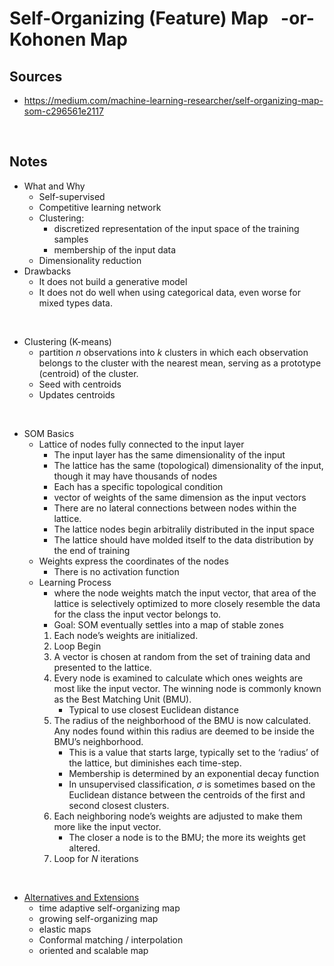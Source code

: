 # Self-Organizing (Feature) Map &nbsp; -or- &nbsp; Kohonen Map
## Sources
* https://medium.com/machine-learning-researcher/self-organizing-map-som-c296561e2117

&nbsp;  

## Notes
* What and Why
    - Self-supervised
    - Competitive learning network
    - Clustering: 
        * discretized representation of the input space of the training samples
        * membership of the input data
    - Dimensionality reduction
* Drawbacks
    - It does not build a generative model 
    - It does not do well when using categorical data, even worse for mixed types data.

&nbsp;  

* Clustering (K-means)
    - partition $n$ observations into $k$ clusters in which each observation belongs to the cluster with the nearest mean, serving as a prototype (centroid) of the cluster.
    - Seed with centroids
    - Updates centroids 

&nbsp;  

* SOM Basics
    - Lattice of nodes fully connected to the input layer
        * The input layer has the same dimensionality of the input
        * The lattice has the same (topological) dimensionality of the input, though it may have thousands of nodes
        * Each has a specific topological condition
        * vector of weights of the same dimension as the input vectors
        * There are no lateral connections between nodes within the lattice.
        * The lattice nodes begin arbitralily distributed in the input space
        * The lattice should have molded itself to the data distribution by the end of training
    - Weights express the coordinates of the nodes
        - There is no activation function
    - Learning Process
        * where the node weights match the input vector, that area of the lattice is selectively optimized to more closely resemble the data for the class the input vector belongs to.
        * Goal: SOM eventually settles into a map of stable zones
        1. Each node’s weights are initialized.
        1. Loop Begin
        1. A vector is chosen at random from the set of training data and presented to the lattice.
        1. Every node is examined to calculate which ones weights are most like the input vector. The winning node is commonly known as the Best Matching Unit (BMU).
            * Typical to use closest Euclidean distance
        1. The radius of the neighborhood of the BMU is now calculated. Any nodes found within this radius are deemed to be inside the BMU’s neighborhood.
            * This is a value that starts large, typically set to the ‘radius’ of the lattice, but diminishes each time-step.
            * Membership is determined by an exponential decay function
            * In unsupervised classification, $\sigma$ is sometimes based on the Euclidean distance between the centroids of the first and second closest clusters.
        1. Each neighboring node’s  weights are adjusted to make them more like the input vector. 
            * The closer a node is to the BMU; the more its weights get altered.
        1. Loop for $N$ iterations

&nbsp;  

* [Alternatives and Extensions](https://en.wikipedia.org/wiki/Self-organizing_map#Alternatives)
    - time adaptive self-organizing map
    - growing self-organizing map 
    - elastic maps
    - Conformal matching / interpolation
    - oriented and scalable map